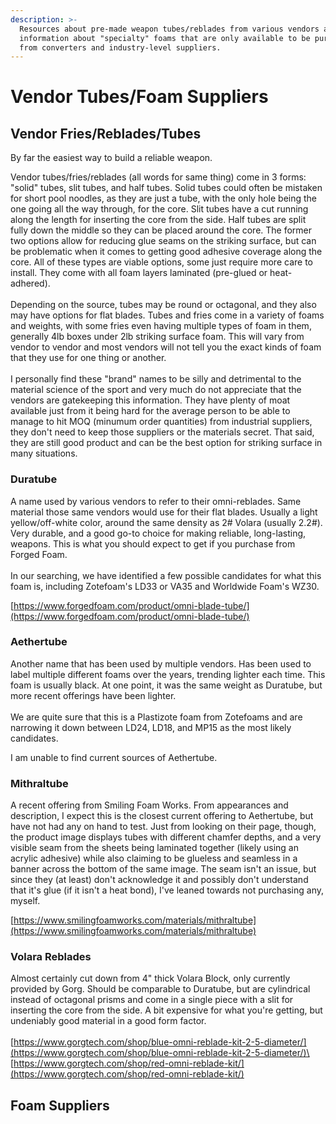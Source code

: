 ```yaml
---
description: >-
  Resources about pre-made weapon tubes/reblades from various vendors as well as
  information about "specialty" foams that are only available to be purchased
  from converters and industry-level suppliers.
---
```


# Vendor Tubes/Foam Suppliers

## Vendor Fries/Reblades/Tubes

By far the easiest way to build a reliable weapon.&#x20;

Vendor tubes/fries/reblades (all words for same thing) come in 3 forms: "solid" tubes, slit tubes, and half tubes. Solid tubes could often be mistaken for short pool noodles, as they are just a tube, with the only hole being the one going all the way through, for the core. Slit tubes have a cut running along the length for inserting the core from the side. Half tubes are split fully down the middle so they can be placed around the core. The former two options allow for reducing glue seams on the striking surface, but can be problematic when it comes to getting good adhesive coverage along the core. All of these types are viable options, some just require more care to install.  They come with all foam layers laminated (pre-glued or heat-adhered). \
\
Depending on the source, tubes may be round or octagonal, and they also may have options for flat blades. Tubes and fries come in a variety of foams and weights, with some fries even having multiple types of foam in them, generally 4lb boxes under 2lb striking surface foam. This will vary from vendor to vendor and most vendors will not tell you the exact kinds of foam that they use for one thing or another. \
\
I personally find these "brand" names to be silly and detrimental to the material science of the sport and very much do not appreciate that the vendors are gatekeeping this information. They have plenty of moat available just from it being hard for the average person to be able to manage to hit MOQ (minumum order quantities) from industrial suppliers, they don't need to keep those suppliers or the materials secret. That said, they are still good product and can be the best option for striking surface in many situations.

### Duratube

A name used by various vendors to refer to their omni-reblades. Same material those same vendors would use for their flat blades. Usually a light yellow/off-white color, around the same density as 2# Volara (usually 2.2#). Very durable, and a good go-to choice for making reliable, long-lasting, weapons. This is what you should expect to get if you purchase from Forged Foam.\
\
In our searching, we have identified a few possible candidates for what this foam is, including Zotefoam's LD33 or VA35 and Worldwide Foam's WZ30.&#x20;

[https://www.forgedfoam.com/product/omni-blade-tube/](https://www.forgedfoam.com/product/omni-blade-tube/)

### Aethertube

Another name that has been used by multiple vendors. Has been used to label multiple different foams over the years, trending lighter each time. This foam is usually black. At one point, it was the same weight as Duratube, but more recent offerings have been lighter.\
\
We are quite sure that this is a Plastizote foam from Zotefoams and are narrowing it down between LD24, LD18, and MP15 as the most likely candidates.

I am unable to find current sources of Aethertube.

### Mithraltube

A recent offering from Smiling Foam Works. From appearances and description, I expect this is the closest current offering to Aethertube, but have not had any on hand to test. Just from looking on their page, though, the product image displays tubes with different chamfer depths, and a very visible seam from the sheets being laminated together (likely using an acrylic adhesive) while also claiming to be glueless and seamless in a banner across the bottom of the same image. The seam isn't an issue, but since they (at least) don't acknowledge it and possibly don't understand that it's glue (if it isn't a heat bond), I've leaned towards not purchasing any, myself.

[https://www.smilingfoamworks.com/materials/mithraltube](https://www.smilingfoamworks.com/materials/mithraltube)

### Volara Reblades

Almost certainly cut down from 4" thick Volara Block, only currently provided by Gorg. Should be comparable to Duratube, but are cylindrical instead of octagonal prisms and come in a single piece with a slit for inserting the core from the side. A bit expensive for what you're getting, but undeniably good material in a good form factor.\
\
[https://www.gorgtech.com/shop/blue-omni-reblade-kit-2-5-diameter/](https://www.gorgtech.com/shop/blue-omni-reblade-kit-2-5-diameter/)\
[https://www.gorgtech.com/shop/red-omni-reblade-kit/](https://www.gorgtech.com/shop/red-omni-reblade-kit/)

## Foam Suppliers



## &#x20;

